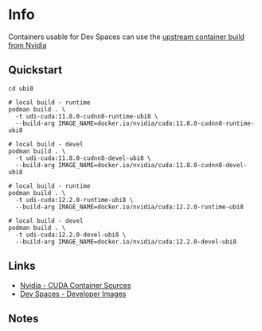 # Info

Containers usable for Dev Spaces can use the [upstream container
build from Nvidia](https://hub.docker.com/r/nvidia/cuda)

## Quickstart

```
cd ubi8

# local build - runtime
podman build . \
  -t udi-cuda:11.8.0-cudnn8-runtime-ubi8 \
  --build-arg IMAGE_NAME=docker.io/nvidia/cuda:11.8.0-cudnn8-runtime-ubi8

# local build - devel
podman build . \
  -t udi-cuda:11.8.0-cudnn8-devel-ubi8 \
  --build-arg IMAGE_NAME=docker.io/nvidia/cuda:11.8.0-cudnn8-devel-ubi8

# local build - runtime
podman build . \
  -t udi-cuda:12.2.0-runtime-ubi8 \
  --build-arg IMAGE_NAME=docker.io/nvidia/cuda:12.2.0-runtime-ubi8

# local build - devel
podman build . \
  -t udi-cuda:12.2.0-devel-ubi8 \
  --build-arg IMAGE_NAME=docker.io/nvidia/cuda:12.2.0-devel-ubi8
```

## Links

- [Nvidia - CUDA Container Sources](https://gitlab.com/nvidia/container-images/cuda.git)
- [Dev Spaces - Developer Images](https://github.com/devfile/developer-images)

## Notes
